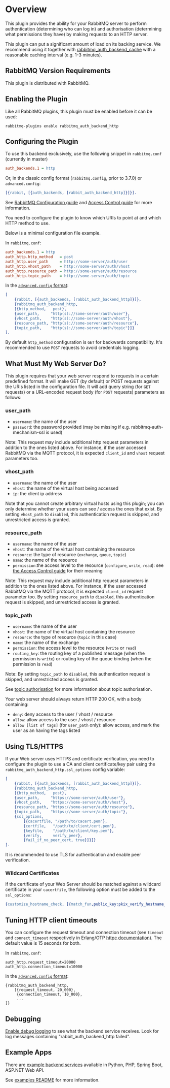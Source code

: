 # Overview

This plugin provides the ability for your RabbitMQ server to perform
authentication (determining who can log in) and authorisation
(determining what permissions they have) by making requests to an HTTP
server.

This plugin can put a significant amount of load on its backing service.
We recommend using it together with [rabbitmq_auth_backend_cache](http://github.com/rabbitmq/rabbitmq-auth-backend-cache)
with a reasonable caching interval (e.g. 1-3 minutes).

## RabbitMQ Version Requirements

This plugin is distributed with RabbitMQ.

## Enabling the Plugin

Like all RabbitMQ plugins, this plugin must be enabled before it can be used:

``` shell
rabbitmq-plugins enable rabbitmq_auth_backend_http
```

## Configuring the Plugin

To use this backend exclusively, use the following snippet in `rabbitmq.conf` (currently
in master)

``` ini
auth_backends.1 = http
```

Or, in the classic config format (`rabbitmq.config`, prior to 3.7.0) or `advanced.config`:

``` erl
[{rabbit, [{auth_backends, [rabbit_auth_backend_http]}]}].
```

See [RabbitMQ Configuration guide](http://www.rabbitmq.com/configure.html) and
[Access Control guide](http://rabbitmq.com/access-control.html) for more information.

You need to configure the plugin to know which URIs to point at
and which HTTP method to use.

Below is a minimal configuration file example.

In `rabbitmq.conf`:

``` ini
auth_backends.1 = http
auth_http.http_method   = post
auth_http.user_path     = http://some-server/auth/user
auth_http.vhost_path    = http://some-server/auth/vhost
auth_http.resource_path = http://some-server/auth/resource
auth_http.topic_path    = http://some-server/auth/topic
```

In the [`advanced.config` format](https://www.rabbitmq.com/configure.html#advanced-config-file):

``` erl
[
    {rabbit, [{auth_backends, [rabbit_auth_backend_http]}]},
    {rabbitmq_auth_backend_http,
    [{http_method,   post},
    {user_path,     "http(s)://some-server/auth/user"},
    {vhost_path,    "http(s)://some-server/auth/vhost"},
    {resource_path, "http(s)://some-server/auth/resource"},
    {topic_path,    "http(s)://some-server/auth/topic"}]}
].
```

By default `http_method` configuration is `GET` for backwards compatibility. It's recommended
to use `POST` requests to avoid credentials logging.

## What Must My Web Server Do?

This plugin requires that your web server respond to requests in a
certain predefined format. It will make GET (by default) or POST requests
against the URIs listed in the configuration file. It will add query string
(for `GET` requests) or a URL-encoded request body (for `POST` requests) parameters as follows:

### user_path

* `username`: the name of the user
* `password`: the password provided (may be missing if e.g. rabbitmq-auth-mechanism-ssl is used)

Note: This request may include additional http request parameters in addition to the ones listed above.
For instance, if the user accessed RabbitMQ via the MQTT protocol, it is expected `client_id` and `vhost` request parameters too.

### vhost_path

* `username`: the name of the user
* `vhost`: the name of the virtual host being accessed
* `ip`: the client ip address

Note that you cannot create arbitrary virtual hosts using this plugin; you can only determine whether your users can see / access the ones that exist. By setting `vhost_path` to `disabled`, this authentication request is skipped, and unrestricted access is granted.

### resource_path

* `username`: the name of the user
* `vhost`: the name of the virtual host containing the resource
* `resource`: the type of resource (`exchange`, `queue`, `topic`)
* `name`: the name of the resource
* `permission`:the access level to the resource (`configure`, `write`, `read`): see [the Access Control guide](http://www.rabbitmq.com/access-control.html) for their meaning

Note: This request may include additional http request parameters in addition to the ones listed above.
For instance, if the user accessed RabbitMQ via the MQTT protocol, it is expected `client_id` request parameter too.
By setting `resource_path` to `disabled`, this authentication request is skipped, and unrestricted access is granted.

### topic_path

* `username`: the name of the user
* `vhost`: the name of the virtual host containing the resource
* `resource`: the type of resource (`topic` in this case)
* `name`: the name of the exchange
* `permission`: the access level to the resource (`write` or `read`)
* `routing_key`: the routing key of a published message (when the permission is `write`)
or routing key of the queue binding (when the permission is `read`)

Note: By setting `topic_path` to `disabled`, this authentication request is skipped, and unrestricted access is granted.

See [topic authorisation](http://www.rabbitmq.com/access-control.html#topic-authorisation) for more information
about topic authorisation.

Your web server should always return HTTP 200 OK, with a body
containing:

* `deny`: deny access to the user / vhost / resource
* `allow`: allow access to the user / vhost / resource
* `allow [list of tags]` (for `user_path` only): allow access, and mark the user as an having the tags listed

## Using TLS/HTTPS

If your Web server uses HTTPS and certificate verification, you need to
configure the plugin to use a CA and client certificate/key pair using the `rabbitmq_auth_backend_http.ssl_options` config variable:

``` erl
[
    {rabbit, [{auth_backends, [rabbit_auth_backend_http]}]},
    {rabbitmq_auth_backend_http,
    [{http_method,   post},
    {user_path,     "https://some-server/auth/user"},
    {vhost_path,    "https://some-server/auth/vhost"},
    {resource_path, "https://some-server/auth/resource"},
    {topic_path,    "https://some-server/auth/topic"},
    {ssl_options,
        [{cacertfile, "/path/to/cacert.pem"},
        {certfile,   "/path/to/client/cert.pem"},
        {keyfile,    "/path/to/client/key.pem"},
        {verify,     verify_peer},
        {fail_if_no_peer_cert, true}]}]}
].
```

It is recommended to use TLS for authentication and enable peer verification.

### Wildcard Certificates

If the certificate of your Web Server should be matched against a wildcard certificate in your `cacertfile`, the following option must be added to the `ssl_options`:

``` erl
{customize_hostname_check, [{match_fun,public_key:pkix_verify_hostname_match_fun(https)}]}
```

## Tuning HTTP client timeouts

You can configure the request timeout and connection timeout (see `timeout` and `connect_timeout` respectively in Erlang/OTP [httpc documentation](https://www.erlang.org/doc/apps/inets/httpc.html#request/5)). The default value is 15 seconds for both.

In `rabbitmq.conf`:

```
auth_http.request_timeout=20000
auth_http.connection_timeout=10000
```

In the [`advanced.config` format](https://www.rabbitmq.com/configure.html#advanced-config-file):

```
{rabbitmq_auth_backend_http,
    [{request_timeout, 20_000},
     {connection_timeout, 10_000},
     ...
]}
```

## Debugging

[Enable debug logging](https://rabbitmq.com/logging.html#debug-logging) to see what the backend service receives.
Look for log messages containing "rabbit_auth_backend_http
failed".

## Example Apps

There are [example backend services](./examples) available in Python, PHP, Spring Boot, ASP.NET Web API.

See [examples README](./examples/README.md) for more information.
